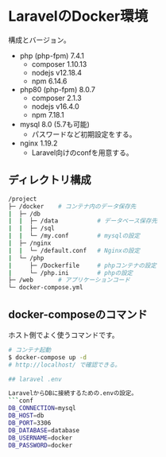 # LaravelのDocker環境

構成とバージョン。
- php (php-fpm) 7.4.1
  - composer 1.10.13
  - nodejs v12.18.4
  - npm 6.14.6
- php80 (php-fpm) 8.0.7
  - composer 2.1.3
  - nodejs v16.4.0
  - npm 7.18.1
- mysql 8.0 (5.7も可能)
  - パスワードなど初期設定をする。
- nginx 1.19.2
  - Laravel向けのconfを用意する。

## ディレクトリ構成
```sh
/project
├─ /docker    # コンテナ内のデータ保存先
|  ├─ /db
|  |  ├─ /data           # データベース保存先
|  |  ├─ /sql
|  |  └─ /my.conf        # mysqlの設定
|  ├─ /nginx
|  |  └─ /default.conf   # Nginxの設定
|  └─ /php
|     ├─ /Dockerfile     # phpコンテナの設定
|     └─ /php.ini        # phpの設定
├─ /web       # アプリケーションコード
└─ docker-compose.yml
``` 

## docker-composeのコマンド
ホスト側でよく使うコマンドです。

```sh
# コンテナ起動
$ docker-compose up -d
# http://localhost/ で確認できる。

## laravel .env

LaravelからDBに接続するための.envの設定。
```conf
DB_CONNECTION=mysql
DB_HOST=db
DB_PORT=3306
DB_DATABASE=database
DB_USERNAME=docker
DB_PASSWORD=docker
```
